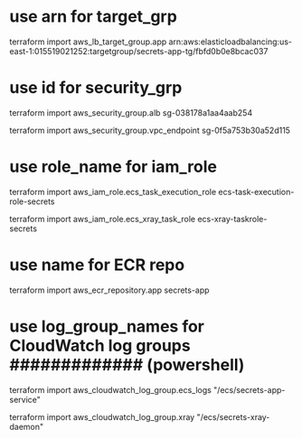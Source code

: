 # use arn for target_grp ########################
terraform import aws_lb_target_group.app arn:aws:elasticloadbalancing:us-east-1:015519021252:targetgroup/secrets-app-tg/fbfd0b0e8bcac037

# use id for security_grp ########################
terraform import aws_security_group.alb sg-038178a1aa4aab254

terraform import aws_security_group.vpc_endpoint sg-0f5a753b30a52d115  

# use role_name for iam_role ######################
terraform import aws_iam_role.ecs_task_execution_role ecs-task-execution-role-secrets

terraform import aws_iam_role.ecs_xray_task_role ecs-xray-taskrole-secrets

# use name for ECR repo #####################
terraform import aws_ecr_repository.app secrets-app

# use log_group_names for CloudWatch log groups ############# (powershell)
terraform import aws_cloudwatch_log_group.ecs_logs "/ecs/secrets-app-service"

terraform import aws_cloudwatch_log_group.xray "/ecs/secrets-xray-daemon"